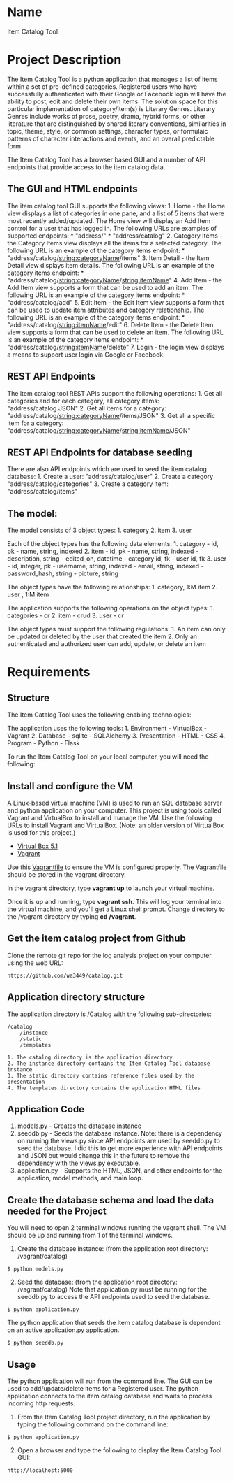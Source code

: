 # Name
Item Catalog Tool
# Project Description
The Item Catalog Tool is a python application that manages a list of items within a set of pre-defined categories.
Registered users who have successfully authenticated with their Google or Facebook login will have the ability to post, edit and delete their own items.
The solution space for this particular implementation of category/item(s) is Literary Genres.
Literary Genres include works of prose, poetry, drama, hybrid forms, or other literature that are distinguished by
shared literary conventions, similarities in topic, theme, style, or common
settings, character types, or formulaic patterns of character interactions
and events, and an overall predictable form

The Item Catalog Tool has a browser based GUI and a number of API endpoints that provide access to the item catalog data.

## The GUI and HTML endpoints
The item catalog tool GUI supports the following views:
    1. Home - the Home view displays a list of categories in one pane, and a list of 5 items that were most recently added/updated. The Home view will display an Add Item control for a user that has logged in. The following URLs are examples of supported endpoints:
        * "address/"
        * "address/catalog"
    2. Category Items - the Category Items view displays all the items for a selected category. The following URL is an example of the category items endpoint:
        * "address/catalog/<string:categoryName>/items"
    3. Item Detail - the Item Detail view displays item details. The following URL is an example of the category items endpoint:
        * "address/catalog/<string:categoryName>/<string:itemName>"
    4. Add Item - the Add Item view supports a form that can be used to add an item. The following URL is an example of the category items endpoint:
    * "address/catalog/add"
    5. Edit Item - the Edit Item view supports a form that can be used to update item attributes and category relationship. The following URL is an example of the category items endpoint:
        * "address/catalog/<string:itemName>/edit"
    6. Delete Item - the Delete Item view supports a form that can be used to delete an item. The following URL is an example of the category items endpoint:
        * "address/catalog/<string:itemName>/delete"
    7. Login - the login view displays a means to support user login via Google or Facebook.

## REST API Endpoints
The item catalog tool REST APIs support the following operations:
    1. Get all categories and for each category, all category items: "address/catalog.JSON"
    2. Get all items for a category: "address/catalog/<string:categoryName>/items/JSON"
    3. Get all a specific item for a category: "address/catalog/<string:categoryName>/<string:itemName>/JSON"

## REST API Endpoints for database seeding
There are also API endpoints which are used to seed the item catalog database:
    1. Create a user: "address/catalog/user"
    2. Create a category "address/catalog/categories"
    3. Create a category item: "address/catalog/items"

## The model:

The model consists of 3 object types:
    1. category
    2. item
    3. user

Each of the object types has the following data elements:
    1. category
        - id, pk
        - name, string, indexed
    2. item
        - id, pk
        - name, string, indexed
        - description, string
        - edited_on, datetime
        - category id, fk
        - user id, fk
    3. user
        - id, integer, pk
        - username, string, indexed
        - email, string, indexed
        - password_hash, string
        - picture, string

The object types have the following relationships:
    1. category, 1:M item
    2. user , 1:M item

The application supports the following operations on the object types:
    1. categories - cr
    2. item - crud
    3. user - cr

The object types must support the following regulations:
    1. An item can only be updated or deleted by the user that created the item
    2. Only an authenticated and authorized user can add, update, or delete an item

# Requirements

## Structure
The Item Catalog Tool uses the following enabling technologies:

The application uses the following tools:
    1. Environment
        - VirtualBox
        - Vagrant
    2. Database
        - sqlite
        - SQLAlchemy
    3. Presentation
        - HTML
        - CSS
    4. Program
        - Python
        - Flask

To run the Item Catalog Tool on your local computer, you will need the
following:

## Install and configure the VM
A Linux-based virtual machine (VM) is used to run an SQL database server and python
application on your computer. This project is using tools called Vagrant
and VirtualBox to install and manage the VM. Use the following URLs to install Vagrant and VirtualBox. (Note: an older version of VirtualBox is used for this project.)

* [Virtual Box 5.1](https://www.virtualbox.org/wiki/Download_Old_Builds_5_1)
* [Vagrant](https://www.vagrantup.com)

Use this [Vagrantfile](https://github.com/udacity/fullstack-nanodegree-vm/blob/master/vagrant/Vagrantfile) to ensure the VM is configured properly. The Vagrantfile should be stored in the vagrant directory.

In the vagrant directory, type **vagrant up** to launch your virtual machine.

Once it is up and running, type **vagrant ssh**. This will log your terminal into the virtual machine, and you'll get a Linux shell prompt.
Change directory to the /vagrant directory by typing **cd /vagrant**.

## Get the item catalog project from Github

Clone the remote git repo for the log analysis project on your computer using the web URL:

```
https://github.com/wa3449/catalog.git
```

## Application directory structure

The application directory is /Catalog with the following sub-directories:

```
/catalog
    /instance
    /static
    /templates
```
    1. The catalog directory is the application directory
    2. The instance directory contains the Item Catalog Tool database instance
    3. The static directory contains reference files used by the presentation
    4. The templates directory contains the application HTML files

## Application Code

1. models.py - Creates the database instance
2. seeddb.py - Seeds the database instance. Note: there is a dependency on running the views.py since API endpoints are used by seeddb.py to seed the database. I did this to get more experience with API endpoints and JSON but would change this in the future to remove the dependency with the views.py executable.
3. application.py - Supports the HTML, JSON, and other endpoints for the application, model methods, and main loop.

## Create the database schema and load the data needed for the Project

You will need to open 2 terminal windows running the vagrant shell.
The VM should be up and running from 1 of the terminal windows.

1. Create the database instance: (from the application root directory: /vagrant/catalog)

```
$ python models.py
```

2. Seed the database: (from the application root directory: /vagrant/catalog) Note that application.py must be running for the seeddb.py to access the API endpoints used to seed the database.

```
$ python application.py
```

The python application that seeds the item catalog database is dependent on an active application.py application.
```
$ python seeddb.py
```

## Usage
The python application will run from the command line. The GUI can be used to add/update/delete items for a Registered user. The python application connects to the item catalog database and waits to process incoming http requests.

1. From the Item Catalog Tool project directory, run the application by typing the following command on the command line:

```
$ python application.py
```

2. Open a browser and type the following to display the Item Catalog Tool GUI:

```
http://localhost:5000
```
